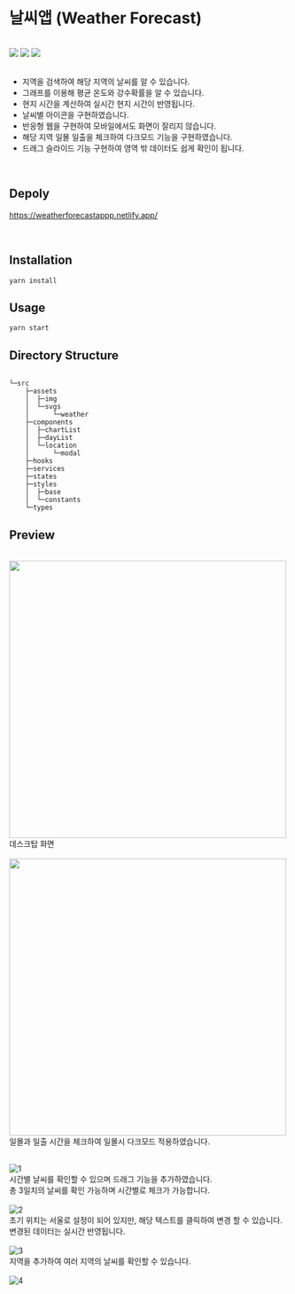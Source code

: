 # 날씨앱 (Weather Forecast)

<br/>
<div>
<img src="https://img.shields.io/badge/TypeScript-v4.4.2-blue"/>
<img src="https://img.shields.io/badge/React-v18.1.0-blue"/>
<img src="https://img.shields.io/badge/Recoil-v0.7.3 alpha 2-blue"/>
</div>
<br/>

<ul>
<li>지역을 검색하여 해당 지역의 날씨를 알 수 있습니다.</li>
<li>그래프를 이용해 평균 온도와 강수확률을 알 수 있습니다.</li>
<li>현지 시간을 계산하여 실시간 현지 시간이 반영됩니다.</li>
<li>날씨별 아이콘을 구현하였습니다.</li>
<li>반응형 웹을 구현하여 모바일에서도 화면이 잘리지 않습니다.</li>
<li>해당 지역 일몰 일출을 체크하여 다크모드 기능을 구현하였습니다.</li>
<li>드래그 슬라이드 기능 구현하여 영역 밖 데이터도 쉽게 확인이 됩니다.</li>
</ul> 
<br/>

## Depoly

https://weatherforecastappp.netlify.app/

<br/>

## Installation

```
yarn install
```

## Usage

```
yarn start
```

## Directory Structure

```

└─src
    ├─assets
    │  ├─img
    │  └─svgs
    │      └─weather
    ├─components
    │  ├─chartList
    │  ├─dayList
    │  └─location
    │      └─modal
    ├─hooks
    ├─services
    ├─states
    ├─styles
    │  ├─base
    │  └─constants
    └─types

```


## Preview
<br/>
<img src="https://user-images.githubusercontent.com/98396758/178940065-215a2957-b4a5-4bda-8369-f33c45de8cba.PNG"/ width="500">
<br/>
데스크탑 화면  <br/>
<br/>
<img src="https://user-images.githubusercontent.com/98396758/178940317-043cff2c-5576-420a-bea6-681db6557e77.PNG"/ width="500">
<br/>
일몰과 일출 시간을 체크하여 일몰시 다크모드 적용하였습니다.
<br/>
<br/>


![1](https://user-images.githubusercontent.com/98396758/178940392-c8a47f0e-4454-433f-bfe7-10cd1f8e300e.gif)
<br/>
시간별 날씨를 확인할 수 있으며 드래그 기능을 추가하였습니다.<br/>
총 3일치의 날씨를 확인 가능하며 시간별로 체크가 가능합니다.
<br/>
<br/>
![2](https://user-images.githubusercontent.com/98396758/178940456-a36e75a5-fa02-439e-b42e-2ff4c4e4569b.gif)
<br/>
초기 위치는 서울로 설정이 되어 있지만, 해당 텍스트를 클릭하여 변경 할 수 있습니다.<br/>
변경된 데이터는 실시간 반영됩니다.
<br/>
<br/>
![3](https://user-images.githubusercontent.com/98396758/178940580-d3966f78-f921-4aa7-b898-241ca2aa3bf8.gif)
<br/>
지역을 추가하여 여러 지역의 날씨를 확인할 수 있습니다.
<br/>
<br/>
![4](https://user-images.githubusercontent.com/98396758/178940638-d0105cbd-e2e5-47e0-9225-e2211322e8f4.gif)

